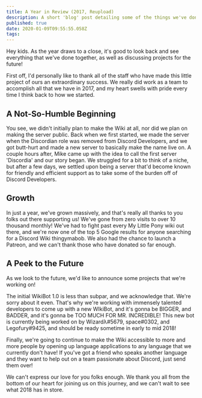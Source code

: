 ```yaml
---
title: A Year in Review (2017, Reupload)
description: A short 'blog' post detailing some of the things we've done over the previous year.
published: true
date: 2020-01-09T09:55:55.058Z
tags: 
---
```


Hey kids. As the year draws to a close, it's good to look back and see everything that we've done together, as well as discussing projects for the future!

First off, I'd personally like to thank all of the staff who have made this little project of ours an extraordinary success. We really did work as a team to accomplish all that we have in 2017, and my heart swells with pride every time I think back to how we started. 

## A Not-So-Humble Beginning
You see, we didn't initially plan to make the Wiki at all, nor did we plan on making the server public. Back when we first started, we made the server when the Discordian role was removed from Discord Developers, and we got butt-hurt and made a new server to basically make the name live on. A couple hours after, Mike came up with the idea to call the first server 'Discordia' and our story began. We struggled for a bit to think of a niche, but after a few days, we settled upon being a server that'd become known for friendly and efficient support as to take some of the burden off of Discord Developers.

## Growth
In just a year, we've grown massively, and that's really all thanks to you folks out there supporting us! We've gone from zero visits to over 10 thousand monthly! We've had to fight past every My Little Pony wiki out there, and we're now one of the top 5 Google results for anyone searching for a Discord Wiki thingymabob. We also had the chance to launch a Patreon, and we can't thank those who have donated so far enough.

## A Peek to the Future
As we look to the future, we'd like to announce some projects that we're working on!

The initial WikiBot 1.0 is less than subpar, and we acknowledge that. We're sorry about it even. That's why we're working with immensely talented developers to come up with a new WIkiBot, and it's gonna be BIGGER, and BADDER, and it's gonna be TOO MUCH FOR MR. INCREDIBLE! This new bot is currently being worked on by Wizardλ#5679, space#0302, and Legofury#9425, and should be ready sometime in early to mid 2018!

Finally, we're going to continue to make the Wiki accessible to more and more people by opening up language applications to any language that we currently don't have! If you've got a friend who speaks another language and they want to help out on a team passionate about Discord, just send them over!

We can't express our love for you folks enough. We thank you all from the bottom of our heart for joining us on this journey, and we can't wait to see what 2018 has in store.